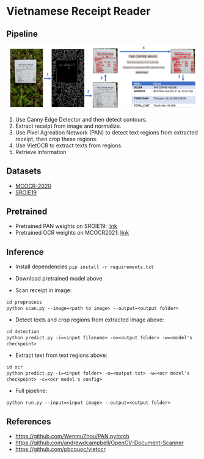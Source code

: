 # Vietnamese Receipt Reader 

## Pipeline

![Alt Text](demo/fullpipeline.PNG)

1. Use Canny Edge Detector and then detect contours.
2. Extract receipt from image and normalize.
3. Use Pixel Agreation Network (PAN) to detect text regions from extracted receipt, then crop these regions.
4. Use VietOCR to extract texts from regions.
5. Retrieve information

## Datasets
- [MCOCR-2020](https://drive.google.com/file/d/1cyEGMVcEkquduJp3ewGq9Q4SyliX0bfB/view?usp=sharing)
- [SROIE19](https://drive.google.com/drive/folders/1jdFA0yg8uw15scux8O73qs6c5fr1cUff?usp=sharing)

## Pretrained
- Pretrained PAN weights on SROIE19: [link](https://drive.google.com/file/d/1NIIGWdGdCD9c2TPqyPoiRao2tR69BXgN/view?usp=sharing)
- Pretrained OCR weights on MCOCR2021: [link](https://drive.google.com/drive/folders/1JgCVtxA8hfUl1E4JqS3moPB_7b8lhL0w?usp=sharing)

## Inference
- Install dependencies
```pip install -r requirements.txt```

- Download pretrained model above
- Scan receipt in image:
```
cd preprocess
python scan.py --image=<path to image> --output=<output folder>
```

- Detect texts and crop regions from extracted image above:
```
cd detection
python predict.py -i=<input filename> -o=<output folder> -w=<model's checkpoint>
```

- Extract text from text regions above:
```
cd ocr
python predict.py -i=<input folder> -o=<output txt> -w=<ocr model's checkpoint> -c=<ocr model's config>
```

- Full pipeline:
```
python run.py --input=<input image> --output=<output folder>
```

## References
- https://github.com/WenmuZhou/PAN.pytorch
- https://github.com/andrewdcampbell/OpenCV-Document-Scanner
- https://github.com/pbcquoc/vietocr

